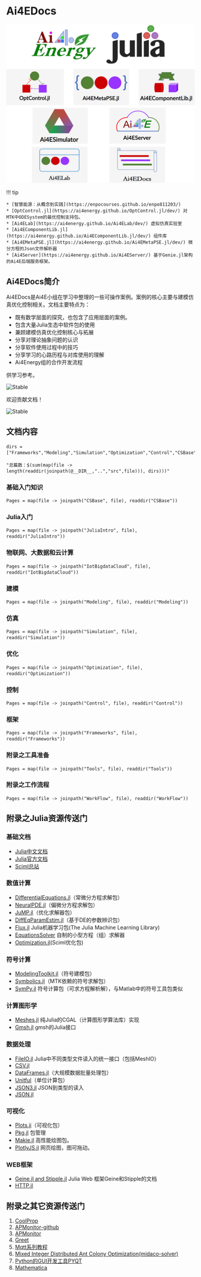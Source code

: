 # Ai4EDocs

![图 4](assets/index_picture.png)  

!!! tip

    * [智慧能源：从概念到实践](https://enpocourses.github.io/enpo811203/) 
    * [OptControl.jl](https://ai4energy.github.io/OptControl.jl/dev/) 对MTK中ODESystem的最优控制支持包。
    * [Ai4ELab](https://ai4energy.github.io/Ai4ELab/dev/) 虚拟仿真实验室
    * [Ai4EComponentLib.jl](https://ai4energy.github.io/Ai4EComponentLib.jl/dev/) 组件库
    * [Ai4EMetaPSE.jl](https://ai4energy.github.io/Ai4EMetaPSE.jl/dev/) 微分方程的Json文件解析器
    * [Ai4Server](https://ai4energy.github.io/Ai4EServer/) 基于Genie.jl架构的Ai4E后端服务框架。

## Ai4EDocs简介

Ai4EDocs是Ai4E小组在学习中整理的一些可操作案例。案例的核心主要与建模仿真优化控制相关。文档主要特点为：

* 既有数学层面的探究，也包含了应用层面的案例。
* 包含大量Julia生态中软件包的使用
* 兼顾建模仿真优化控制核心与拓展
* 分享对理论抽象问题的认识
* 分享软件使用过程中的技巧
* 分享学习的心路历程与对库使用的理解
* Ai4Energy组的合作开发流程

供学习参考。

![Stable](https://img.shields.io/badge/Docs-Updating...-blue.svg?style=flat-square)

欢迎贡献文档！

![Stable](https://img.shields.io/badge/Articles-Total_31-green.svg?style=flat-square)


## 文档内容

```@eval
dirs = ["Frameworks","Modeling","Simulation","Optimization","Control","CSBase","JuliaIntro","IotBigdataCloud","Tools","WorkFlow"]

"总篇数：$(sum(map(file -> length(readdir(joinpath(@__DIR__,"..","src",file))), dirs)))"
```


### 基础入门知识

```@contents
Pages = map(file -> joinpath("CSBase", file), readdir("CSBase"))
```

### Julia入门

```@contents
Pages = map(file -> joinpath("JuliaIntro", file), readdir("JuliaIntro"))
```

### 物联网、大数据和云计算

```@contents
Pages = map(file -> joinpath("IotBigdataCloud", file), readdir("IotBigdataCloud"))
```

### 建模

```@contents
Pages = map(file -> joinpath("Modeling", file), readdir("Modeling"))
```

### 仿真

```@contents
Pages = map(file -> joinpath("Simulation", file), readdir("Simulation"))
```

### 优化

```@contents
Pages = map(file -> joinpath("Optimization", file), readdir("Optimization"))
```

### 控制

```@contents
Pages = map(file -> joinpath("Control", file), readdir("Control"))
```

### 框架

```@contents
Pages = map(file -> joinpath("Frameworks", file), readdir("Frameworks"))
```

### 附录之工具准备

```@contents
Pages = map(file -> joinpath("Tools", file), readdir("Tools"))
```

### 附录之工作流程

```@contents
Pages = map(file -> joinpath("WorkFlow", file), readdir("WorkFlow"))
```

## 附录之Julia资源传送门

### 基础文档

* [Julia中文文档](https://cn.julialang.org/)
* [Julia官方文档](https://julialang.org/)
* [Sciml总站](https://sciml.ai/)

### 数值计算

* [DifferentialEquations.jl](https://diffeq.sciml.ai/dev/)（常微分方程求解包）
* [NeuralPDE.jl](https://neuralpde.sciml.ai/stable/)（偏微分方程求解包）
* [JuMP.jl](https://jump.dev/JuMP.jl/stable/)（优化求解器包）
* [DiffEqParamEstim.jl](https://diffeqparamestim.sciml.ai/dev/)（基于DE的参数辨识包）
* [Flux.jl](https://fluxml.ai/Flux.jl/stable/) Julia机器学习包(The Julia Machine Learning Library)
* [EquationsSolver](https://jake484.github.io/EquationsSolver.jl/) 自制的小型方程（组）求解器
* [Optimization.jl](https://optimization.sciml.ai/stable/)(Sciml优化包)

### 符号计算

* [ModelingToolkit.jl](https://mtk.sciml.ai/stable/)（符号建模包）
* [Symbolics.jl](https://symbolics.juliasymbolics.org/dev/)（MTK依赖的符号求解包）
* [SymPy.jl](https://docs.juliahub.com/SymPy/KzewI/1.0.31/) 符号计算包（可求方程解析解），与Matlab中的符号工具包类似

### 计算图形学

* [Meshes.jl](https://juliageometry.github.io/Meshes.jl/stable/) 纯Julia的CGAL（计算图形学算法库）实现
* [Gmsh.jl](https://github.com/JuliaFEM/Gmsh.jl) gmsh的Julia接口

### 数据处理

* [FileIO.jl](https://github.com/JuliaIO/FileIO.jl) Julia中不同类型文件读入的统一接口（包括MeshIO）
* [CSV.jl](https://csv.juliadata.org/stable/)
* [DataFrames.jl](https://dataframes.juliadata.org/stable/)（大规模数据批量处理包）
* [Unitful](https://painterqubits.github.io/Unitful.jl/stable/)（单位计算包）
* [JSON3.jl](https://quinnj.github.io/JSON3.jl/stable/) JSON到类型的读入
* [JSON.jl](https://github.com/JuliaIO/JSON.jl)

### 可视化

* [Plots.ji](https://docs.juliaplots.org/dev/)（可视化包）
* [Pkg.jl](https://pkgdocs.julialang.org/v1/) 包管理
* [Makie.jl](https://docs.makie.org/stable/) 高性能绘图包。
* [PlotlyJS.jl](https://plotly.com/julia/) 网页绘图，图可拖动。

### WEB框架

* [Geine.jl and Stipple.jl](https://www.genieframework.com/) Julia Web 框架Geine和Stipple的文档
* [HTTP.jl](https://juliaweb.github.io/HTTP.jl/stable/)

## 附录之其它资源传送门

1. [CoolProp](http://www.coolprop.org/index.html)
2. [APMonitor-github](https://github.com/APMonitor/)
3. [APMonitor](http://apmonitor.com/)
4. [Greet](https://greet.es.anl.gov/)
5. [Mqtt系列教程](https://www.hangge.com/blog/cache/detail_2347.html)
6. [Mixed Integer Distributed Ant Colony Optimization(midaco-solver)](http://www.midaco-solver.com/)
7. [Python的GUI开发工具PYQT](https://github.com/PyQt5/PyQt/)
8. [Mathematica](https://tiebamma.github.io/InstallTutorial/#mathematica-1301/)
